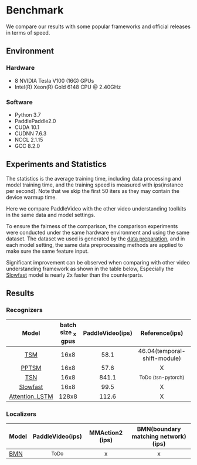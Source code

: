 # Benchmark

We compare our results with some popular frameworks and official releases in terms of speed.

## Environment

### Hardware

- 8 NVIDIA Tesla V100 (16G) GPUs
- Intel(R) Xeon(R) Gold 6148 CPU @ 2.40GHz

### Software

- Python 3.7
- PaddlePaddle2.0
- CUDA 10.1
- CUDNN 7.6.3
- NCCL 2.1.15
- GCC 8.2.0

## Experiments and Statistics
The statistics is the average training time, including data processing and model training time, and the training speed is measured with ips(instance per second). Note that we skip the first 50 iters as they may contain the device warmup time.

Here we compare PaddleVideo with the other video understanding toolkits in the same data and model settings.
 
To ensure the fairness of the comparison, the comparison experiments were conducted under the same hardware environment and using the same dataset. The dataset we used is generated by the [data preparation](../docs/en/k400.md), and in each model setting, the same data preprocessing methods are applied to make sure the same feature input.

Significant improvement can be observed when comparing with other video understanding framework as shown in the table below, Especially the [Slowfast](./model_zoo/recognition/slowfast.md) model is nearly 2x faster than the counterparts. 


## Results
### Recognizers

| Model | batch size <sub>x</sub> gpus | PaddleVideo(ips) | Reference(ips) | MMAction2 (ips)  | PySlowFast (ips)|
| :------: | :-------------------:|:---------------:|:---------------: | :---------------:  |:---------------: |
| [TSM](./model_zoo/recognition/tsm.md) | 16x8 | 58.1 | 46.04(temporal-shift-module) | <sup>ToDo</sup> | X |
| [PPTSM](./model_zoo/recognition/pp-tsm.md) | 16x8 |  57.6 | X |    X   | X |
| [TSN](./model_zoo/recognition/tsn.md) | 16x8 |  841.1 |  <sup>ToDo (tsn-pytorch)</sup> | ToDo | X | 
| [Slowfast](./model_zoo/recognition/slowfast.md)| 16x8 | 99.5 | X | <sup>ToDo</sup> | 43.2 |
| [Attention_LSTM](./model_zoo/recognition/attention_lstm.md) |  128x8  | 112.6  | X | X | X |

### Localizers

| Model | PaddleVideo(ips) |MMAction2 (ips) |BMN(boundary matching network) (ips)|
| :--- | :---------------: | :-------------------------------------: | :-------------------------------------: |
| [BMN](./model_zoo/localization/bmn.md)  | <sup>ToDo</sip> | x | x |
